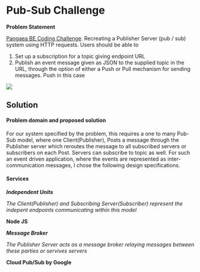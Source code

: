 # Pub-Sub Challenge

**Problem Statement**

[Pangaea BE Coding Challenge](https://pangaea-interviews.now.sh/be). Recreating a Publisher Server (pub / sub) system using HTTP requests. Users should be able to 
1. Set up a subscription for a topic giving endpoint URL 
2. Publish an event message given as JSON to the supplied topic in the URL, through the option of either a Push or Pull mechanism for sending messages. Push in this case

<img src="https://pangaea-interviews.now.sh/_next/static/images/pubsub-diagram-15a833df7c2a0fd11cade0630fe8e8ba.png">

## Solution

#### Problem domain and proposed solution

For our system specified by the problem, this requires a one to many Pub-Sub model, where one Client(Publisher), Posts a message through the Publisher server which reroutes the message to all subscribed servers or subscribers on each Post. Servers can subscribe to topic as well. For such an event driven application, where the events are represented as inter-communication messages, I chose the following design specifications. 

  #### Services
  
  _**Independent Units**_
  
  _The Client(Publisher) and Subscribing Server(Subscriber) represent the indepent endpoints communicating within this model_
  
  **Node JS**
  
  
  _**Message Broker**_
  
  _The Publisher Server acts as a message broker relaying messages between these parties or servives servers_
  
  **Cloud Pub/Sub by Google**
